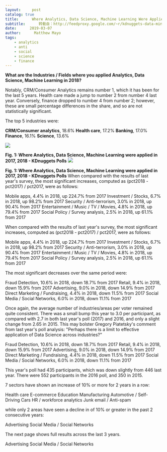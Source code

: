 ```yaml
---
layout:     post
catalog: true
title:      Where Analytics, Data Science, Machine Learning Were Applied： Trends and Analysis
subtitle:      转载自：http://feedproxy.google.com/~r/kdnuggets-data-mining-analytics/~3/ivQbe7mmWtc/poll-analytics-data-science-ml-applied-2018.html
date:      2019-03-07
author:      Matthew Mayo
tags:
    - analytics
    - anti
    - social
    - science
    - finance
---
```


**What are the Industries / Fields where you applied Analytics, Data Science, Machine Learning in 2018?**


Notably, CRM/Consumer Analytics remains number 1, which it has been for the last 5 years. Health care made a jump to number 2 from number 4 last year. Conversely, finance dropped to number 4 from number 2; however, these are small percentage differences in the share, and so are not statistically significant.


The top 5 industries were:

**CRM/Consumer analytics**, 18.6%
**Health care**, 17.2%
**Banking**, 17.0%
**Finance**, 16.1%
**Science**, 13.6%

![](https://www.kdnuggets.com/images/poll-data-science-applied-2018-trends-675.jpg)

**Fig. 1: Where Analytics, Data Science, Machine Learning were applied in 2017, 2018 - KDnuggets Polls**
![](https://www.kdnuggets.com/images/poll-data-science-applied-2018-trends-675.jpg)

**Fig. 1: Where Analytics, Data Science, Machine Learning were applied in 2017, 2018 - KDnuggets Polls**
When compared with the results of last year's survey, the most significant increases, computed as (pct2018 - pct2017) / pct2017, were as follows:

Mobile apps, 4.4% in 2018, up 224.7% from 2017
Investment / Stocks, 6.7% in 2018, up 98.2% from 2017
Security / Anti-terrorism, 3.0% in 2018, up 90.4% from 2017
Entertainment / Music / TV / Movies, 4.8% in 2018, up 79.4% from 2017
Social Policy / Survey analysis, 2.5% in 2018, up 61.1% from 2017



When compared with the results of last year's survey, the most significant increases, computed as (pct2018 - pct2017) / pct2017, were as follows:

Mobile apps, 4.4% in 2018, up 224.7% from 2017
Investment / Stocks, 6.7% in 2018, up 98.2% from 2017
Security / Anti-terrorism, 3.0% in 2018, up 90.4% from 2017
Entertainment / Music / TV / Movies, 4.8% in 2018, up 79.4% from 2017
Social Policy / Survey analysis, 2.5% in 2018, up 61.1% from 2017

The most significant decreases over the same period were:

Fraud Detection, 10.6% in 2018, down 18.7% from 2017
Retail, 9.4% in 2018, down 15.9% from 2017
Advertising, 9.0% in 2018, down 14.9% from 2017
Direct Marketing / Fundraising, 4.4% in 2018, down 11.5% from 2017
Social Media / Social Networks, 6.0% in 2018, down 11.1% from 2017

Once again, the average number of industries/areas per voter remained quite consistent. There was a small bump this year to 3.0 per participant, as compared with 2.7 in both last year's poll (2017) and 2016, and only a slight change from 2.65 in 2015. This may bolster Gregory Piatetsky's comment from last year's poll analysis: "Perhaps there is a limit to effective application of Data Science across industries?"


Fraud Detection, 10.6% in 2018, down 18.7% from 2017
Retail, 9.4% in 2018, down 15.9% from 2017
Advertising, 9.0% in 2018, down 14.9% from 2017
Direct Marketing / Fundraising, 4.4% in 2018, down 11.5% from 2017
Social Media / Social Networks, 6.0% in 2018, down 11.1% from 2017

This year's poll had 435 participants, which was down slightly from 446 last year. There were 552 participants in the 2016 poll, and 350 in 2015.


7 sectors have shown an increase of 10% or more for 2 years in a row:

Health care
E-commerce
Education
Manufacturing
Automotive / Self-Driving Cars
HR / workforce analytics
Junk email / Anti-spam

while only 2 areas have seen a decline in of 10% or greater in the past 2 consecutive years:

Advertising
Social Media / Social Networks

The next page shows full results across the last 3 years. 

Advertising
Social Media / Social Networks





